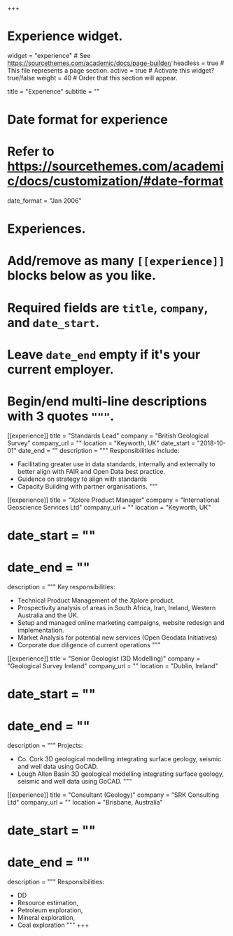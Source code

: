 +++
# Experience widget.
widget = "experience"  # See https://sourcethemes.com/academic/docs/page-builder/
headless = true  # This file represents a page section.
active = true  # Activate this widget? true/false
weight = 40  # Order that this section will appear.

title = "Experience"
subtitle = ""

# Date format for experience
#   Refer to https://sourcethemes.com/academic/docs/customization/#date-format
date_format = "Jan 2006"

# Experiences.
#   Add/remove as many `[[experience]]` blocks below as you like.
#   Required fields are `title`, `company`, and `date_start`.
#   Leave `date_end` empty if it's your current employer.
#   Begin/end multi-line descriptions with 3 quotes `"""`.
[[experience]]
  title = "Standards Lead"
  company = "British Geological Survey"
  company_url = ""
  location = "Keyworth, UK"
  date_start = "2018-10-01"
  date_end = ""
  description = """
  Responsibilities include:
  
  * Facilitating greater use in data standards, internally and externally to better align with FAIR and Open Data best practice. 
  * Guidence on strategy to align with standards
  * Capacity Building with partner organisations. 
  """

[[experience]]
  title = "Xplore Product Manager"
  company = "International Geoscience Services Ltd"
  company_url = ""
  location = "Keyworth, UK"
 # date_start = ""
 # date_end = ""
  description = """
  Key responsibilities: 
  
  * Technical Product Management of the Xplore product.
  * Prospectivity analysis of areas in South Africa, Iran, Ireland, Western Australia and the UK. 
  * Setup and managed online marketing campaigns, website redesign and implementation.   
  * Market Analysis for potential new services (Open Geodata Initiatives)
  * Corporate due diligence of current operations
  """

[[experience]]
  title = "Senior Geologist (3D Modelling)"
  company = "Geological Survey Ireland"
  company_url = ""
  location = "Dublin, Ireland"
 # date_start = ""
 # date_end = ""
  description = """
  Projects: 
  
  * Co. Cork 3D geological modelling integrating surface geology, seismic and well data using GoCAD.
  * Lough Allen Basin 3D geological modelling integrating surface geology, seismic and well data using GoCAD.
  """

[[experience]]
  title = "Consultant (Geology)"
  company = "SRK Consulting Ltd"
  company_url = ""
  location = "Brisbane, Australia"
 # date_start = ""
 # date_end = ""
  description = """
  Responsibilities:
  
  * DD
  * Resource estimation, 
  * Petroleum exploration, 
  * Mineral exploration, 
  * Coal exploration
  """
+++
